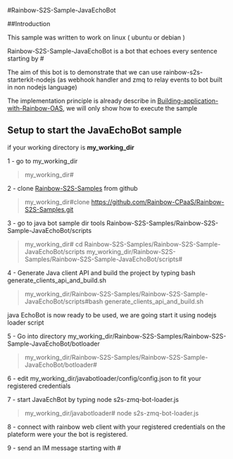 #Rainbow-S2S-Sample-JavaEchoBot

##Introduction

This sample was written to work on linux ( ubuntu or debian )

Rainbow-S2S-Sample-JavaEchoBot is a bot that echoes every sentence starting by #

The aim of this bot is to demonstrate that we can use rainbow-s2s-starterkit-nodejs (as webhook handler and zmq to relay events to bot built in non nodejs language)

The implementation principle is already describe in [Building-application-with-Rainbow-OAS](../Building-application-with-Rainbow-OAS.md), we will only show how to execute the sample

## Setup to start the JavaEchoBot sample

if your working directory is **my_working_dir**

1 -  go to my_working_dir
> my_working_dir#

2 -  clone [Rainbow-S2S-Samples](https://github.com/Rainbow-CPaaS/Rainbow-S2S-Samples) from github

>my_working_dir#clone https://github.com/Rainbow-CPaaS/Rainbow-S2S-Samples.git

3 -  go to java bot sample dir tools Rainbow-S2S-Samples/Rainbow-S2S-Sample-JavaEchoBot/scripts

>my_working_dir# cd Rainbow-S2S-Samples/Rainbow-S2S-Sample-JavaEchoBot/scripts
my_working_dir/Rainbow-S2S-Samples/Rainbow-S2S-Sample-JavaEchoBot/scripts#

4 - Generate Java client API and build the project by typing bash generate_clients_api_and_build.sh

>my_working_dir/Rainbow-S2S-Samples/Rainbow-S2S-Sample-JavaEchoBot/scripts#bash generate_clients_api_and_build.sh

java EchoBot is now ready to be used, we are going start it using nodejs loader script

5 - Go into directory my_working_dir/Rainbow-S2S-Samples/Rainbow-S2S-Sample-JavaEchoBot/botloader

>my_working_dir/Rainbow-S2S-Samples/Rainbow-S2S-Sample-JavaEchoBot/botloader#

6 -  edit my_working_dir/javabotloader/config/config.json to fit your registered credentials

7 -  start JavaEchBot by typing node s2s-zmq-bot-loader.js

>my_working_dir/javabotloader# node s2s-zmq-bot-loader.js

8 - connect with rainbow web client with your registered credentials on the plateform were your the bot is registered.

9 - send an IM message starting with #
